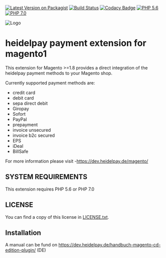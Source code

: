 [![Latest Version on Packagist](https://img.shields.io/packagist/v/heidelpay/magento-cd-edition.svg?style=flat-square)](https://packagist.org/packages/heidelpay/magento-cd-edition)
[![Build Status](https://travis-ci.org/heidelpay/magento-cd-edition.svg?branch=continuous-integration)](https://travis-ci.org/heidelpay/magento-cd-edition)
[![Codacy Badge](https://api.codacy.com/project/badge/Grade/4c8c379f94d64fd3813dffb260e8bdd6)](https://www.codacy.com/app/heidelpay/magento-cd-edition?utm_source=github.com&amp;utm_medium=referral&amp;utm_content=heidelpay/magento-cd-edition&amp;utm_campaign=Badge_Grade)
[![PHP 5.6](https://img.shields.io/badge/php-5.6-blue.svg)](http://www.php.net)
[![PHP 7.0](https://img.shields.io/badge/php-7.0-blue.svg)](http://www.php.net)

![Logo](https://dev.heidelpay.de/devHeidelpay_400_180.jpg)

# heidelpay payment extension for magento1

This extension for Magento >=1.8 provides a direct integration of the heidelpay payment methods to your Magento shop. 

Currently supported payment methods are:
* credit card
* debit card
* sepa direct debit
* Giropay
* Sofort
* PayPal
* prepayment
* invoice unsecured
* invoice b2c secured
* EPS
* iDeal
* BillSafe

For more information please visit -https://dev.heidelpay.de/magento/

## SYSTEM REQUIREMENTS

This extension requires PHP 5.6 or PHP 7.0
 

## LICENSE

You can find a copy of this license in [LICENSE.txt](LICENSE.txt).

## Installation

A manual can be fund on https://dev.heidelpay.de/handbuch-magento-cd-edition-plugin/ (DE) 